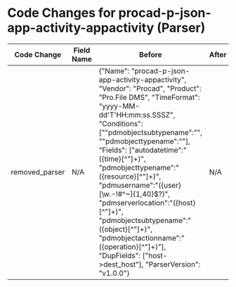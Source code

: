# Code Changes for procad-p-json-app-activity-appactivity (Parser)

| Code Change | Field Name | Before | After |
|-------------|------------|--------|-------|
| removed_parser | N/A | {"Name": "procad-p-json-app-activity-appactivity", "Vendor": "Procad", "Product": "Pro.File DMS", "TimeFormat": "yyyy-MM-dd'T'HH:mm:ss.SSSZ", "Conditions": ["\"pdmobjectsubtypename\":\"", "\"pdmobjecttypename\":\""], "Fields": ["autodatetime\":\"({time}[^\"]+)", "pdmobjecttypename\":\"({resource}[^\"]+)", "pdmusername\":\"({user}[\w\.\-\!\#\^\~]{1,40}\$?)", "pdmserverlocation\":\"({host}[^\"]+)", "pdmobjectsubtypename\":\"({object}[^\"]+)", "pdmobjectactionname\":\"({operation}[^\"]+)"], "DupFields": ["host->dest_host"], "ParserVersion": "v1.0.0"} | N/A |